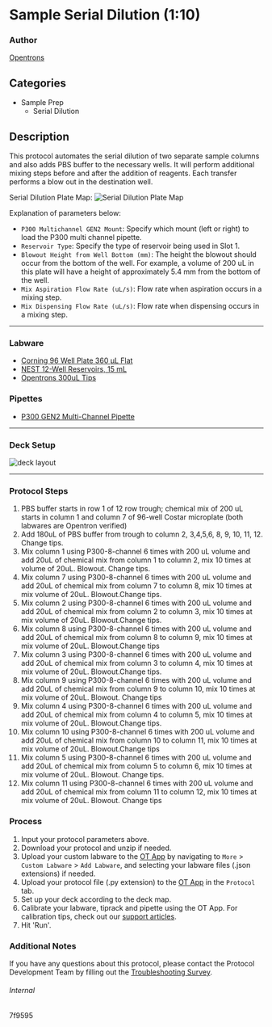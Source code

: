 # Sample Serial Dilution (1:10)

### Author
[Opentrons](https://opentrons.com/)



## Categories
* Sample Prep
	* Serial Dilution

## Description
This protocol automates the serial dilution of two separate sample columns and also adds PBS buffer to the necessary wells. It will perform additional mixing steps before and after the addition of reagents. Each transfer performs a blow out in the destination well.

Serial Dilution Plate Map:
![Serial Dilution Plate Map](https://opentrons-protocol-library-website.s3.amazonaws.com/custom-README-images/7f9595/7f9595_dilution_map.png)

Explanation of parameters below:
* `P300 Multichannel GEN2 Mount`: Specify which mount (left or right) to load the P300 multi channel pipette.
* `Reservoir Type`: Specify the type of reservoir being used in Slot 1.
* `Blowout Height from Well Bottom (mm)`: The height the blowout should occur from the bottom of the well. For example, a volume of 200 uL in this plate will have a height of approximately 5.4 mm from the bottom of the well.
* `Mix Aspiration Flow Rate (uL/s)`: Flow rate when aspiration occurs in a mixing step.
* `Mix Dispensing Flow Rate (uL/s)`: Flow rate when dispensing occurs in a mixing step.

---

### Labware
* [Corning 96 Well Plate 360 µL Flat](https://labware.opentrons.com/corning_96_wellplate_360ul_flat?category=wellPlate)
* [NEST 12-Well Reservoirs, 15 mL](https://shop.opentrons.com/collections/reservoirs/products/nest-12-well-reservoir-15-ml)
* [Opentrons 300uL Tips](https://shop.opentrons.com/collections/opentrons-tips/products/opentrons-300ul-tips)

### Pipettes
* [P300 GEN2 Multi-Channel Pipette](https://shop.opentrons.com/collections/ot-2-robot/products/8-channel-electronic-pipette)

---

### Deck Setup
![deck layout](https://opentrons-protocol-library-website.s3.amazonaws.com/custom-README-images/7f9595/7f9595.png)

---

### Protocol Steps

1. PBS buffer starts in row 1 of 12 row trough; chemical mix of 200 uL starts in column 1 and column 7 of 96-well Costar microplate (both labwares are Opentron verified)
2. Add 180uL of PBS buffer from trough to column 2, 3,4,5,6, 8, 9, 10, 11, 12. Change tips.
3. Mix column 1 using P300-8-channel 6 times with 200 uL volume and add 20uL of chemical mix from column 1 to column 2, mix 10 times at volume of 20uL. Blowout. Change tips.
4. Mix column 7 using P300-8-channel 6 times with 200 uL volume and add 20uL of chemical mix from column 7 to column 8, mix 10 times at mix volume of 20uL. Blowout.Change tips.
5. Mix column 2 using P300-8-channel 6 times with 200 uL volume and add 20uL of chemical mix from column 2 to column 3, mix 10 times at mix volume of 20uL. Blowout.Change tips.
6. Mix column 8 using P300-8-channel 6 times with 200 uL volume and add 20uL of chemical mix from column 8 to column 9, mix 10 times at mix volume of 20uL. Blowout.Change tips
7. Mix column 3 using P300-8-channel 6 times with 200 uL volume and add 20uL of chemical mix from column 3 to column 4, mix 10 times at mix volume of 20uL. Blowout.Change tips.
8. Mix column 9 using P300-8-channel 6 times with 200 uL volume and add 20uL of chemical mix from column 9 to column 10, mix 10 times at mix volume of 20uL. Blowout. Change tips
9. Mix column 4 using P300-8-channel 6 times with 200 uL volume and add 20uL of chemical mix from column 4 to column 5, mix 10 times at mix volume of 20uL. Blowout.Change tips.
10. Mix column 10 using P300-8-channel 6 times with 200 uL volume and add 20uL of chemical mix from column 10 to column 11, mix 10 times at mix volume of 20uL. Blowout.Change tips
11. Mix column 5 using P300-8-channel 6 times with 200 uL volume and add 20uL of chemical mix from column 5 to column 6, mix 10 times at mix volume of 20uL. Blowout. Change tips.
12. Mix column 11 using P300-8-channel 6 times with 200 uL volume and add 20uL of chemical mix from column 11 to column 12, mix 10 times at mix volume of 20uL. Blowout. Change tips

### Process
1. Input your protocol parameters above.
2. Download your protocol and unzip if needed.
3. Upload your custom labware to the [OT App](https://opentrons.com/ot-app) by navigating to `More` > `Custom Labware` > `Add Labware`, and selecting your labware files (.json extensions) if needed.
4. Upload your protocol file (.py extension) to the [OT App](https://opentrons.com/ot-app) in the `Protocol` tab.
5. Set up your deck according to the deck map.
6. Calibrate your labware, tiprack and pipette using the OT App. For calibration tips, check out our [support articles](https://support.opentrons.com/en/collections/1559720-guide-for-getting-started-with-the-ot-2).
7. Hit 'Run'.

### Additional Notes
If you have any questions about this protocol, please contact the Protocol Development Team by filling out the [Troubleshooting Survey](https://protocol-troubleshooting.paperform.co/).

###### Internal
7f9595